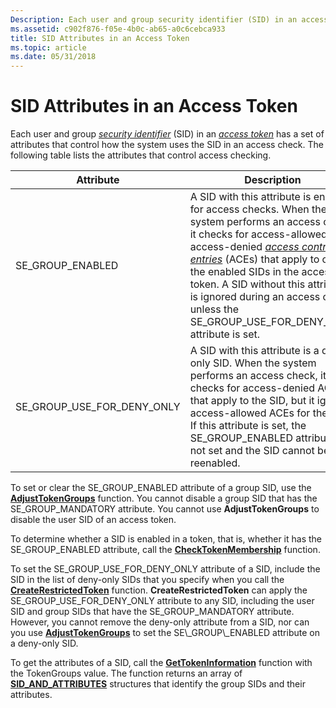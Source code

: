 ```yaml
---
Description: Each user and group security identifier (SID) in an access token has a set of attributes that control how the system uses the SID in an access check. The following table lists the attributes that control access checking.
ms.assetid: c902f876-f05e-4b0c-ab65-a0c6cebca933
title: SID Attributes in an Access Token
ms.topic: article
ms.date: 05/31/2018
---
```


# SID Attributes in an Access Token

Each user and group [*security identifier*](https://docs.microsoft.com/windows/desktop/SecGloss/s-gly) (SID) in an [*access token*](https://docs.microsoft.com/windows/desktop/SecGloss/a-gly) has a set of attributes that control how the system uses the SID in an access check. The following table lists the attributes that control access checking.



| Attribute                       | Description                                                                                                                                                                                                                                                                                                                                                                                                                                                                |
|---------------------------------|----------------------------------------------------------------------------------------------------------------------------------------------------------------------------------------------------------------------------------------------------------------------------------------------------------------------------------------------------------------------------------------------------------------------------------------------------------------------------|
| SE\_GROUP\_ENABLED              | A SID with this attribute is enabled for access checks. When the system performs an access check, it checks for access-allowed and access-denied [*access control entries*](https://docs.microsoft.com/windows/desktop/SecGloss/a-gly) (ACEs) that apply to one of the enabled SIDs in the access token. A SID without this attribute is ignored during an access check unless the SE\_GROUP\_USE\_FOR\_DENY\_ONLY attribute is set.<br/> |
| SE\_GROUP\_USE\_FOR\_DENY\_ONLY | A SID with this attribute is a deny-only SID. When the system performs an access check, it checks for access-denied ACEs that apply to the SID, but it ignores access-allowed ACEs for the SID. If this attribute is set, the SE\_GROUP\_ENABLED attribute is not set and the SID cannot be reenabled.<br/>                                                                                                                                                          |



 

To set or clear the SE\_GROUP\_ENABLED attribute of a group SID, use the [**AdjustTokenGroups**](https://msdn.microsoft.com/library/Aa375199(v=VS.85).aspx) function. You cannot disable a group SID that has the SE\_GROUP\_MANDATORY attribute. You cannot use **AdjustTokenGroups** to disable the user SID of an access token.

To determine whether a SID is enabled in a token, that is, whether it has the SE\_GROUP\_ENABLED attribute, call the [**CheckTokenMembership**](https://msdn.microsoft.com/library/Aa376389(v=VS.85).aspx) function.

To set the SE\_GROUP\_USE\_FOR\_DENY\_ONLY attribute of a SID, include the SID in the list of deny-only SIDs that you specify when you call the [**CreateRestrictedToken**](https://msdn.microsoft.com/library/Aa446583(v=VS.85).aspx) function. **CreateRestrictedToken** can apply the SE\_GROUP\_USE\_FOR\_DENY\_ONLY attribute to any SID, including the user SID and group SIDs that have the SE\_GROUP\_MANDATORY attribute. However, you cannot remove the deny-only attribute from a SID, nor can you use [**AdjustTokenGroups**](https://msdn.microsoft.com/library/Aa375199(v=VS.85).aspx) to set the SE\_GROUP\_ENABLED attribute on a deny-only SID.

To get the attributes of a SID, call the [**GetTokenInformation**](https://msdn.microsoft.com/library/Aa446671(v=VS.85).aspx) function with the TokenGroups value. The function returns an array of [**SID\_AND\_ATTRIBUTES**](/windows/desktop/api/Winnt/ns-winnt-sid_and_attributes) structures that identify the group SIDs and their attributes.

 

 




